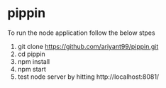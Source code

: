 # pippin
To run the node application follow the below stpes

1.  git clone https://github.com/ariyant99/pippin.git
2.  cd pippin
3.  npm install
4.  npm start
5.  test node server by hitting http://localhost:8081/
